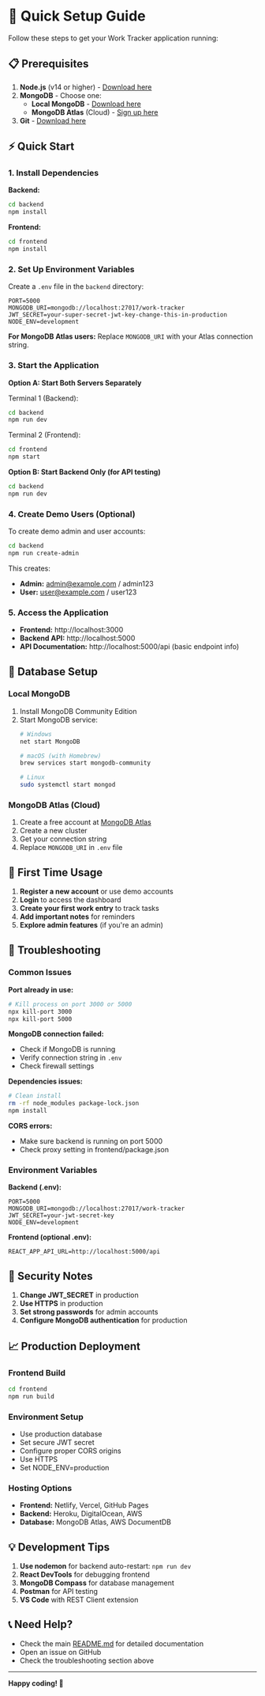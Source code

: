 # 🚀 Quick Setup Guide

Follow these steps to get your Work Tracker application running:

## 📋 Prerequisites

1. **Node.js** (v14 or higher) - [Download here](https://nodejs.org/)
2. **MongoDB** - Choose one:
   - **Local MongoDB** - [Download here](https://www.mongodb.com/try/download/community)
   - **MongoDB Atlas** (Cloud) - [Sign up here](https://www.mongodb.com/cloud/atlas)
3. **Git** - [Download here](https://git-scm.com/)

## ⚡ Quick Start

### 1. Install Dependencies

**Backend:**
```bash
cd backend
npm install
```

**Frontend:**
```bash
cd frontend
npm install
```

### 2. Set Up Environment Variables

Create a `.env` file in the `backend` directory:
```env
PORT=5000
MONGODB_URI=mongodb://localhost:27017/work-tracker
JWT_SECRET=your-super-secret-jwt-key-change-this-in-production
NODE_ENV=development
```

**For MongoDB Atlas users:** Replace `MONGODB_URI` with your Atlas connection string.

### 3. Start the Application

**Option A: Start Both Servers Separately**

Terminal 1 (Backend):
```bash
cd backend
npm run dev
```

Terminal 2 (Frontend):
```bash
cd frontend
npm start
```

**Option B: Start Backend Only (for API testing)**
```bash
cd backend
npm run dev
```

### 4. Create Demo Users (Optional)

To create demo admin and user accounts:
```bash
cd backend
npm run create-admin
```

This creates:
- **Admin:** admin@example.com / admin123
- **User:** user@example.com / user123

### 5. Access the Application

- **Frontend:** http://localhost:3000
- **Backend API:** http://localhost:5000
- **API Documentation:** http://localhost:5000/api (basic endpoint info)

## 🔧 Database Setup

### Local MongoDB
1. Install MongoDB Community Edition
2. Start MongoDB service:
   ```bash
   # Windows
   net start MongoDB
   
   # macOS (with Homebrew)
   brew services start mongodb-community
   
   # Linux
   sudo systemctl start mongod
   ```

### MongoDB Atlas (Cloud)
1. Create a free account at [MongoDB Atlas](https://www.mongodb.com/cloud/atlas)
2. Create a new cluster
3. Get your connection string
4. Replace `MONGODB_URI` in `.env` file

## 📱 First Time Usage

1. **Register a new account** or use demo accounts
2. **Login** to access the dashboard
3. **Create your first work entry** to track tasks
4. **Add important notes** for reminders
5. **Explore admin features** (if you're an admin)

## 🐛 Troubleshooting

### Common Issues

**Port already in use:**
```bash
# Kill process on port 3000 or 5000
npx kill-port 3000
npx kill-port 5000
```

**MongoDB connection failed:**
- Check if MongoDB is running
- Verify connection string in `.env`
- Check firewall settings

**Dependencies issues:**
```bash
# Clean install
rm -rf node_modules package-lock.json
npm install
```

**CORS errors:**
- Make sure backend is running on port 5000
- Check proxy setting in frontend/package.json

### Environment Variables

**Backend (.env):**
```env
PORT=5000
MONGODB_URI=mongodb://localhost:27017/work-tracker
JWT_SECRET=your-jwt-secret-key
NODE_ENV=development
```

**Frontend (optional .env):**
```env
REACT_APP_API_URL=http://localhost:5000/api
```

## 🔐 Security Notes

1. **Change JWT_SECRET** in production
2. **Use HTTPS** in production
3. **Set strong passwords** for admin accounts
4. **Configure MongoDB authentication** for production

## 📈 Production Deployment

### Frontend Build
```bash
cd frontend
npm run build
```

### Environment Setup
- Use production database
- Set secure JWT secret
- Configure proper CORS origins
- Use HTTPS
- Set NODE_ENV=production

### Hosting Options
- **Frontend:** Netlify, Vercel, GitHub Pages
- **Backend:** Heroku, DigitalOcean, AWS
- **Database:** MongoDB Atlas, AWS DocumentDB

## 💡 Development Tips

1. **Use nodemon** for backend auto-restart: `npm run dev`
2. **React DevTools** for debugging frontend
3. **MongoDB Compass** for database management
4. **Postman** for API testing
5. **VS Code** with REST Client extension

## 📞 Need Help?

- Check the main [README.md](README.md) for detailed documentation
- Open an issue on GitHub
- Check the troubleshooting section above

---

**Happy coding! 🎉**
